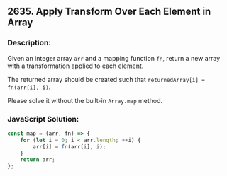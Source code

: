 
## 2635. Apply Transform Over Each Element in Array

### Description:
Given an integer array ```arr``` and a mapping function ```fn```, return a new array with a transformation applied to each element.

The returned array should be created such that ```returnedArray[i] = fn(arr[i], i)```.

Please solve it without the built-in ```Array.map``` method.

### JavaScript Solution:
```JavaScript
const map = (arr, fn) => {
    for (let i = 0; i < arr.length; ++i) {
        arr[i] = fn(arr[i], i);
    }
    return arr;
};
```